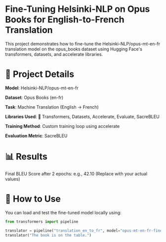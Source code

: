 # Fine-Tuning Helsinki-NLP on Opus Books for English-to-French Translation
This project demonstrates how to fine-tune the Helsinki-NLP/opus-mt-en-fr translation model on the opus_books dataset using Hugging Face's transformers, datasets, and accelerate libraries.

# 🔧 Project Details
**Model**: Helsinki-NLP/opus-mt-en-fr

**Dataset**: Opus Books (en-fr)

**Task**: Machine Translation (English → French)

**Libraries Used**: 🤗 Transformers, Datasets, Accelerate, Evaluate, SacreBLEU

**Training Method**: Custom training loop using accelerate

**Evaluation Metric**: SacreBLEU

# 📊 Results
Final BLEU Score after 2 epochs: e.g., 42.10 (Replace with your actual values)

# 🚀 How to Use
You can load and test the fine-tuned model locally using:

```python
from transformers import pipeline

translator = pipeline("translation_en_to_fr", model="opus-mt-en-fr-finetuned", tokenizer="opus-mt-en-fr-finetuned")
translator("The book is on the table.")
